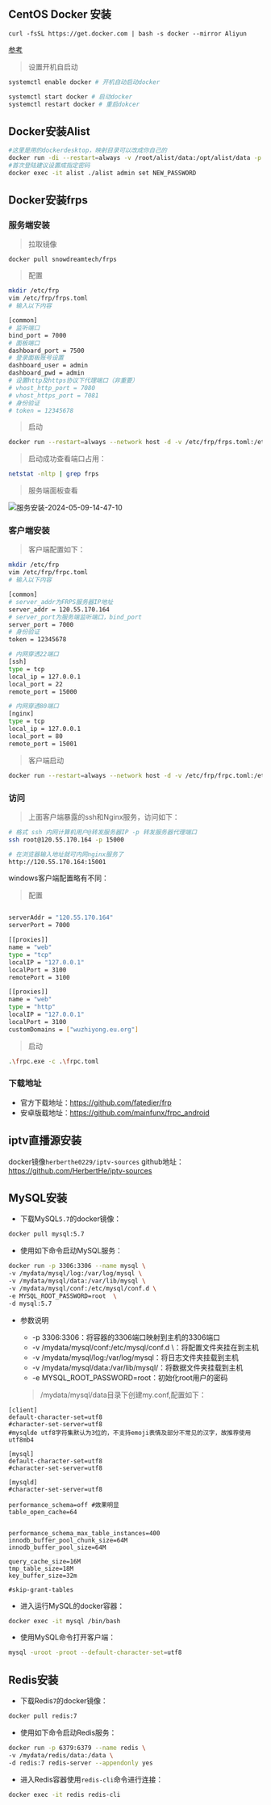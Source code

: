 

## CentOS Docker 安装

`curl -fsSL https://get.docker.com | bash -s docker --mirror Aliyun`

[参考](https://www.runoob.com/docker/centos-docker-install.html)

>设置开机自启动

```bash
systemctl enable docker # 开机自动启动docker

systemctl start docker # 启动docker
systemctl restart docker # 重启dokcer 

```

## Docker安装Alist

```bash
#这里是用的dockerdesktop，映射目录可以改成你自己的
docker run -di --restart=always -v /root/alist/data:/opt/alist/data -p 5244:5244 -e PUID=0 -e PGID=0 -e UMASK=022 --name="alist" xhofe/alist:latest
#首次登陆建议设置成指定密码
docker exec -it alist ./alist admin set NEW_PASSWORD
```



## Docker安装frps

### 服务端安装

> 拉取镜像

`docker pull snowdreamtech/frps`

> 配置

```bash
mkdir /etc/frp
vim /etc/frp/frps.toml
# 输入以下内容

[common]
# 监听端口
bind_port = 7000
# 面板端口
dashboard_port = 7500
# 登录面板账号设置
dashboard_user = admin
dashboard_pwd = admin
# 设置http及https协议下代理端口（非重要）
# vhost_http_port = 7080
# vhost_https_port = 7081
# 身份验证
# token = 12345678
```



> 启动

```bash
docker run --restart=always --network host -d -v /etc/frp/frps.toml:/etc/frp/frps.toml --name frps snowdreamtech/frps
```

> 启动成功查看端口占用：

```bash
netstat -nltp | grep frps
```

> 服务端面板查看

![服务安装-2024-05-09-14-47-10](https://raw.githubusercontent.com/dynamicbeam/picbed/master/服务安装-2024-05-09-14-47-10.png)



### 客户端安装



> 客户端配置如下：

```bash
mkdir /etc/frp
vim /etc/frp/frpc.toml
# 输入以下内容

[common]
# server_addr为FRPS服务器IP地址
server_addr = 120.55.170.164
# server_port为服务端监听端口，bind_port
server_port = 7000
# 身份验证
token = 12345678

# 内网穿透22端口
[ssh]
type = tcp
local_ip = 127.0.0.1
local_port = 22
remote_port = 15000

# 内网穿透80端口
[nginx]
type = tcp
local_ip = 127.0.0.1
local_port = 80
remote_port = 15001
```

> 客户端启动

```bash
docker run --restart=always --network host -d -v /etc/frp/frpc.toml:/etc/frp/frpc.toml --name frpc snowdreamtech/frpc
```



### 访问

> 上面客户端暴露的ssh和Nginx服务，访问如下：

```bash
# 格式 ssh 内网计算机用户@转发服务器IP -p 转发服务器代理端口
ssh root@120.55.170.164 -p 15000
```

```bash
# 在浏览器输入地址就可内网nginx服务了
http://120.55.170.164:15001
```

windows客户端配置略有不同：

>配置

```bash

serverAddr = "120.55.170.164"
serverPort = 7000

[[proxies]]
name = "web"
type = "tcp"
localIP = "127.0.0.1"
localPort = 3100
remotePort = 3100

[[proxies]]
name = "web"
type = "http"
localIP = "127.0.0.1"
localPort = 3100
customDomains = ["wuzhiyong.eu.org"]

```
>启动
```bash
.\frpc.exe -c .\frpc.toml
```

### 下载地址

+ 官方下载地址：https://github.com/fatedier/frp
+ 安卓版载地址：https://github.com/mainfunx/frpc_android



## iptv直播源安装

docker镜像`herberthe0229/iptv-sources`
github地址：https://github.com/HerbertHe/iptv-sources

## MySQL安装

- 下载MySQL`5.7`的docker镜像：

```bash
docker pull mysql:5.7
```

- 使用如下命令启动MySQL服务：

```bash
docker run -p 3306:3306 --name mysql \
-v /mydata/mysql/log:/var/log/mysql \
-v /mydata/mysql/data:/var/lib/mysql \
-v /mydata/mysql/conf:/etc/mysql/conf.d \
-e MYSQL_ROOT_PASSWORD=root  \
-d mysql:5.7
```

- 参数说明
  - -p 3306:3306：将容器的3306端口映射到主机的3306端口
  - -v /mydata/mysql/conf:/etc/mysql/conf.d \：将配置文件夹挂在到主机
  - -v /mydata/mysql/log:/var/log/mysql：将日志文件夹挂载到主机
  - -v /mydata/mysql/data:/var/lib/mysql/：将数据文件夹挂载到主机
  - -e MYSQL_ROOT_PASSWORD=root：初始化root用户的密码
  
  > /mydata/mysql/data目录下创建my.conf,配置如下：

```
[client]
default-character-set=utf8
#character-set-server=utf8
#mysqlde utf8字符集默认为3位的，不支持emoji表情及部分不常见的汉字，故推荐使用utf8mb4
 
[mysql]
default-character-set=utf8
#character-set-server=utf8
 
[mysqld]
#character-set-server=utf8
 
performance_schema=off #效果明显
table_open_cache=64
 
 
performance_schema_max_table_instances=400 
innodb_buffer_pool_chunk_size=64M 
innodb_buffer_pool_size=64M 
 
query_cache_size=16M
tmp_table_size=18M
key_buffer_size=32m
 
#skip-grant-tables
```

- 进入运行MySQL的docker容器：

```bash
docker exec -it mysql /bin/bash
```

- 使用MySQL命令打开客户端：

```bash
mysql -uroot -proot --default-character-set=utf8
```



## Redis安装

- 下载Redis`7`的docker镜像：

```bash
docker pull redis:7
```

- 使用如下命令启动Redis服务：

```bash
docker run -p 6379:6379 --name redis \
-v /mydata/redis/data:/data \
-d redis:7 redis-server --appendonly yes
```

- 进入Redis容器使用`redis-cli`命令进行连接：

```bash
docker exec -it redis redis-cli
```

